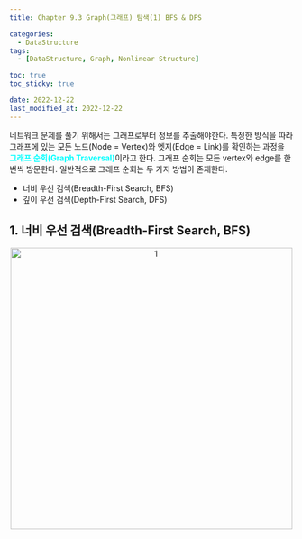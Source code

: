 ```yaml
---
title: Chapter 9.3 Graph(그래프) 탐색(1) BFS & DFS

categories: 
  - DataStructure
tags:
  - [DataStructure, Graph, Nonlinear Structure]

toc: true
toc_sticky: true

date: 2022-12-22
last_modified_at: 2022-12-22
---
```


네트워크 문제를 풀기 위해서는 그래프로부터 정보를 추출해야한다. 특정한 방식을 따라 그래프에 있는 모든  노드(Node = Vertex)와 엣지(Edge = Link)를 확인하는 과정을 <span style = "color:aqua">**그래프 순회(Graph Traversal)**</span>이라고 한다. 그래프 순회는 모든 vertex와 edge를 한 번씩 방문한다. 일반적으로 그래프 순회는 두 가지 방법이 존재한다.  
- 너비 우선 검색(Breadth-First Search, BFS)
- 깊이 우선 검색(Depth-First Search, DFS)

## 1. 너비 우선 검색(Breadth-First Search, BFS)

<p align="center">
<img width="500" alt="1" src="https://user-images.githubusercontent.com/111734605/209635751-aaede36d-e1d6-4e24-bcc5-251c7858b126.png">
</p>

